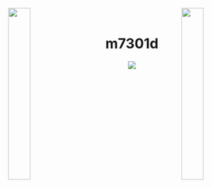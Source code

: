 <img align="left" src="https://art.pixilart.com/06200b382576f95.gif" width="30%" style="display:inline;"><img align="right" src="https://art.pixilart.com/06200b382576f95.gif" width="30%" style="display:inline;">
<br>
<p align="center">
    <h1 align="center">m7301d</h1>
</p>
<p align="center">
  <img src="https://readme-typing-svg.herokuapp.com/?lines=Howdy;Welcome+to+my+profile!;Have+a+look+around!&font=Fira%20Code&color=%23FFFF00&center=true&width=280&height=50">
</p>

